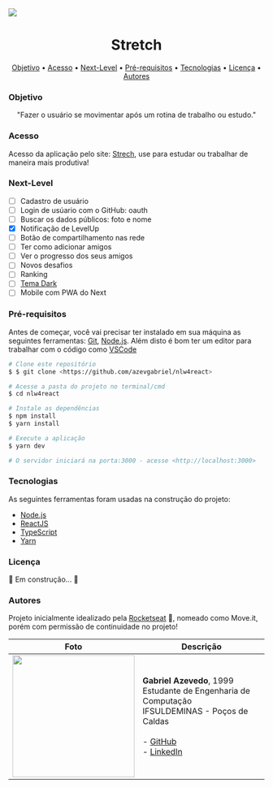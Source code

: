 <img style=(widht:75%) src="assets/index.gif">
<h1 align="center">Stretch</h1>

<p align="center">
 <a href="#Objetivo">Objetivo</a> •
 <a href="#Acesso">Acesso</a> •
 <a href="#Next-Level">Next-Level</a> • 
 <a href="#Pré-requisitos">Pré-requisitos</a> • 
 <a href="#Tecnologias">Tecnologias</a> • 
 <a href="#Licença">Licença</a> • 
 <a href="#Autores">Autores</a>
</p>


### Objetivo

<p align="center">"Fazer o usuário se movimentar após um rotina de trabalho ou estudo."</p>

### Acesso

Acesso da aplicação pelo site: <a align="center" href="https://stretch-azevgabriel.vercel.app/">Strech</a>, use para estudar ou trabalhar de maneira mais produtiva!

### Next-Level

- [ ] Cadastro de usuário
- [ ] Login de usúario com o GitHub: oauth
- [ ] Buscar os dados públicos: foto e nome
- [x] Notificação de LevelUp
- [ ] Botão de compartilhamento nas rede
- [ ] Ter como adicionar amigos
- [ ] Ver o progresso dos seus amigos
- [ ] Novos desafios
- [ ] Ranking
- [ ] <a href="https://github.com/azevgabriel/light-dark.react">Tema Dark</a>
- [ ] Mobile com PWA do Next

### Pré-requisitos

Antes de começar, você vai precisar ter instalado em sua máquina as seguintes ferramentas:
[Git](https://git-scm.com), [Node.js](https://nodejs.org/en/). 
Além disto é bom ter um editor para trabalhar com o código como [VSCode](https://code.visualstudio.com/)

```bash
# Clone este repositório
$ $ git clone <https://github.com/azevgabriel/nlw4react>

# Acesse a pasta do projeto no terminal/cmd
$ cd nlw4react

# Instale as dependências
$ npm install
$ yarn install

# Execute a aplicação
$ yarn dev

# O servidor iniciará na porta:3000 - acesse <http://localhost:3000>
```

### Tecnologias

As seguintes ferramentas foram usadas na construção do projeto:

- [Node.js](https://nodejs.org/en/)
- [ReactJS](https://pt-br.reactjs.org/)
- [TypeScript](https://www.typescriptlang.org/)
- [Yarn](https://yarnpkg.com/)

### Licença

🚧 Em construção... 🚧

### Autores

Projeto inicialmente idealizado pela <a href="https://rocketseat.com.br/">Rocketseat</a> 🚀, nomeado como Move.it, porém com permissão de continuidade no projeto!

Foto   | Descrição
--------- | ------
<img src="https://github.com/azevgabriel.png" width="240" height="240"/>| <strong>Gabriel Azevedo</strong>, 1999 </br> Estudante de Engenharia de Computação </br>IFSULDEMINAS - Poços de Caldas</br></br> - <a href="https://github.com/azevgabriel">GitHub</a> </br> - <a href="https://www.linkedin.com/in/azevgabriel/">LinkedIn</a>
